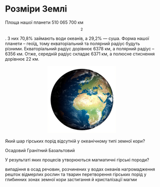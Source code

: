 Розміри Землі
=============

Площа нашої планети 510 065 700 км$$^{2}$$. З них 70,8% займають води океанів, а 29,2% — суша. Форма нашої планети – геоїд, тому екваторіальний та полярний радіус будуть різними. Екваторіальний радіус дорівнює 6378 км, а полярний радіус – 6356 км. Отже, середній радіус складає 6371 км, а полюсне стиснення дорівнює 22 км.

<div align="center">
<img src="2.png"/>
</div>

<quiz>
<question>
<p>Який шар гірських порід відсутній у океанічному типі земної кори?</p>
<answer>Осадовий</answer> 
<answer correct> Гранітний</answer>  
<answer>Базальтовий</answer>
</question>
<p>У результаті яких процесів утворюються магматичні гірські породи?</p>
<answer>випадіння в осад речовин, розчинених у водах океанів</answer>
<answer>нагромадження решток відмерлих рослин та тварин</answer>
<answer>перетворення гірських порід у  глибинних зонах земної кори</answer>
<answer correct>застигання й  кристалізації магми</answer>
</question>
</quiz>
